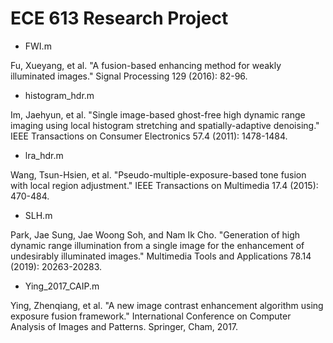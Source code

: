 # ECE 613 Research Project

- FWI.m

Fu, Xueyang, et al. "A fusion-based enhancing method for weakly illuminated images." Signal Processing 129 (2016): 82-96.

- histogram_hdr.m

Im, Jaehyun, et al. "Single image-based ghost-free high dynamic range imaging using local histogram stretching and spatially-adaptive denoising." IEEE Transactions on Consumer Electronics 57.4 (2011): 1478-1484.

- lra_hdr.m

Wang, Tsun-Hsien, et al. "Pseudo-multiple-exposure-based tone fusion with local region adjustment." IEEE Transactions on Multimedia 17.4 (2015): 470-484.

- SLH.m

Park, Jae Sung, Jae Woong Soh, and Nam Ik Cho. "Generation of high dynamic range illumination from a single image for the enhancement of undesirably illuminated images." Multimedia Tools and Applications 78.14 (2019): 20263-20283.

- Ying_2017_CAIP.m

Ying, Zhenqiang, et al. "A new image contrast enhancement algorithm using exposure fusion framework." International Conference on Computer Analysis of Images and Patterns. Springer, Cham, 2017.

